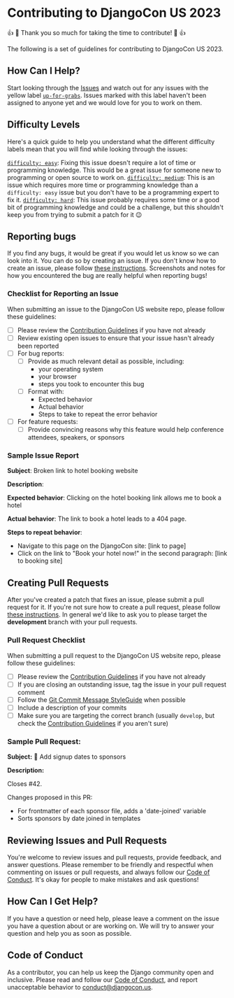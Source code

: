 # Contributing to DjangoCon US 2023

:thumbsup: :tada: Thank you so much for taking the time to contribute! :tada: :thumbsup:

The following is a set of guidelines for contributing to DjangoCon US 2023.


## How Can I Help?

Start looking through the [Issues](https://github.com/djangocon/2023.djangocon.us/issues) and watch out for any issues with the yellow label [`up-for-grabs`](https://github.com/djangocon/2023.djangocon.us/labels/up-for-grabs). Issues marked with this label haven't been assigned to anyone yet and we would love for you to work on them.


## Difficulty Levels

Here's a quick guide to help you understand what the different difficulty labels mean that you will find while looking through the issues:

[`difficulty: easy`](https://github.com/djangocon/2023.djangocon.us/labels/difficulty%3A%20easy): Fixing this issue doesn't require a lot of time or programming knowledge. This would be a great issue for someone new to programming or open source to work on.
[`difficulty: medium`](https://github.com/djangocon/2023.djangocon.us/labels/difficulty%3A%20medium): This is an issue which requires more time or programming knowledge than a `difficulty: easy` issue but you don't have to be a programming expert to fix it.
[`difficulty: hard`](https://github.com/djangocon/2023.djangocon.us/labels/difficulty%3A%20hard): This issue probably requires some time or a good bit of programming knowledge and could be a challenge, but this shouldn't keep you from trying to submit a patch for it :wink:

## Reporting bugs

If you find any bugs, it would be great if you would let us know so we can look into it. You can do so by creating an issue. If you don't know how to create an issue, please follow [these instructions](https://help.github.com/articles/creating-an-issue/). Screenshots and notes for how you encountered the bug are really helpful when reporting bugs!

### Checklist for Reporting an Issue

When submitting an issue to the DjangoCon US website repo, please follow these guidelines:

- [ ] Please review the [Contribution Guidelines](CONTRIBUTING.md) if you have not already
- [ ] Review existing open issues to ensure that your issue hasn't already been reported
- [ ] For bug reports:
  - [ ] Provide as much relevant detail as possible, including:
    - your operating system
    - your browser
    - steps you took to encounter this bug
  - [ ] Format with:
    - Expected behavior
    - Actual behavior
    - Steps to take to repeat the error behavior
- [ ] For feature requests:
  - [ ] Provide convincing reasons why this feature would help conference attendees, speakers, or sponsors

### Sample Issue Report

**Subject**: Broken link to hotel booking website

**Description**:

**Expected behavior**: Clicking on the hotel booking link allows me to book a hotel

**Actual behavior**: The link to book a hotel leads to a 404 page.

**Steps to repeat behavior**:
- Navigate to this page on the DjangoCon site: [link to page]
- Click on the link to "Book your hotel now!" in the second paragraph: [link to booking site]


## Creating Pull Requests

After you've created a patch that fixes an issue, please submit a pull request for it. If you're not sure how to create a pull request, please follow [these instructions](https://help.github.com/articles/creating-a-pull-request/). In general we'd like to ask you to please target the **development** branch with your pull requests.

### Pull Request Checklist

When submitting a pull request to the DjangoCon US website repo, please follow these guidelines:

- [ ] Please review the [Contribution Guidelines](CONTRIBUTING.md) if you have not already
- [ ] If you are closing an outstanding issue, tag the issue in your pull request comment
- [ ] Follow the [Git Commit Message StyleGuide](https://github.com/slashsBin/styleguide-git-commit-message) when possible
- [ ] Include a description of your commits
- [ ] Make sure you are targeting the correct branch (usually `develop`, but check the [Contribution Guidelines](CONTRIBUTING.md) if you aren't sure)

### Sample Pull Request:

**Subject:** :hammer: Add signup dates to sponsors

**Description:**

Closes #42.

Changes proposed in this PR:
- For frontmatter of each sponsor file, adds a 'date-joined' variable
- Sorts sponsors by date joined in templates


## Reviewing Issues and Pull Requests

You're welcome to review issues and pull requests, provide feedback, and answer questions. Please remember to be friendly and respectful when commenting on issues or pull requests, and always follow our [Code of Conduct](https://www.djangoproject.com/conduct/). It's okay for people to make mistakes and ask questions!


## How Can I Get Help?

If you have a question or need help, please leave a comment on the issue you have a question about or are working on. We will try to answer your question and help you as soon as possible.


## Code of Conduct

As a contributor, you can help us keep the Django community open and inclusive. Please read and follow our [Code of Conduct](https://www.djangoproject.com/conduct/), and report unacceptable behavior to <a href="mailto:conduct@djangocon.us">conduct@djangocon.us</a>.
